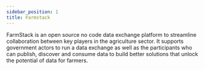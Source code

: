 ```yaml
---
sidebar_position: 1
title: Farmstack
---
```


FarmStack is an open source no code data exchange platform to streamline collaboration between key players in the agriculture sector. It supports government actors to run a data exchange as well as the participants who can publish, discover and consume data to build better solutions that unlock the potential of data for farmers.
